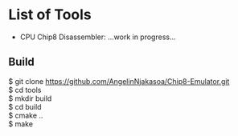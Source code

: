 # List of Tools

 - CPU Chip8 Disassembler: ...work in progress...

## Build

$ git clone https://github.com/AngelinNjakasoa/Chip8-Emulator.git </br>
$ cd tools  </br>
$ mkdir build  </br>
$ cd build  </br>
$ cmake ..  </br>
$ make </br>
